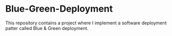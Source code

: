 # Blue-Green-Deployment
This repository contains a project where I implement a software deployment patter called Blue &amp; Green deployment.

